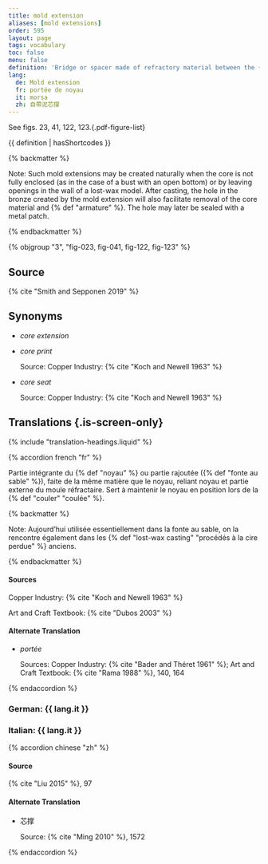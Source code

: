 ```yaml
---
title: mold extension
aliases: [mold extensions]
order: 595
layout: page
tags: vocabulary
toc: false
menu: false
definition: 'Bridge or spacer made of refractory material between the {% def "core" %} and the outer {% def "mold" %}. It serves a double function as {% def "core support" %} while also providing better air flow into the core to aid in its drying before the {% def "bronze" %} is poured.'
lang:
  de: Mold extension
  fr: portée de noyau
  it: morsa
  zh: 自帶泥芯撐
---
```


See figs. 23, 41, 122, 123.{.pdf-figure-list}

{{ definition | hasShortcodes }}

{% backmatter %}

Note: Such mold extensions may be created naturally when the core is not fully enclosed (as in the case of a bust with an open bottom) or by leaving openings in the wall of a lost-wax model. After casting, the hole in the bronze created by the mold extension will also facilitate removal of the core material and {% def "armature" %}. The hole may later be sealed with a metal patch.

{% endbackmatter %}

{% objgroup "3", "fig-023, fig-041, fig-122, fig-123" %}

## Source

{% cite "Smith and Sepponen 2019" %}

## Synonyms

- *core extension*

- *core print*

    Source: Copper Industry: {% cite "Koch and Newell 1963" %}

- *core seat*

    Source: Copper Industry: {% cite "Koch and Newell 1963" %}

## Translations {.is-screen-only}

<div class="accordion">
{% include "translation-headings.liquid" %}

{% accordion french "fr" %}

Partie intégrante du {% def "noyau" %} ou partie rajoutée ({% def "fonte au sable" %}), faite de la même matière que le noyau, reliant noyau et partie externe du moule réfractaire. Sert à maintenir le noyau en position lors de la {% def "couler" "coulée" %}.

{% backmatter %}

Note: Aujourd’hui utilisée essentiellement dans la fonte au sable, on la rencontre également dans les {% def "lost-wax casting" "procédés à la cire perdue" %} anciens.

{% endbackmatter %}

#### Sources

Copper Industry: {% cite "Koch and Newell 1963" %}

Art and Craft Textbook: {% cite "Dubos 2003" %}

#### Alternate Translation

- *portée*

    Sources: Copper Industry: {% cite "Bader and Théret 1961" %}; Art and Craft Textbook: {% cite "Rama 1988" %}, 140, 164

{% endaccordion %}

### **German**: <span lang="de">{{ lang.it }}</span>

### **Italian**: <span lang="it">{{ lang.it }}</span>

{% accordion chinese "zh" %}

#### Source

{% cite "Liu 2015" %}, 97

#### Alternate Translation

- <span lang="zh">芯撑</span>

    Source: {% cite "Ming 2010" %}, 1572

{% endaccordion %}

</div>
